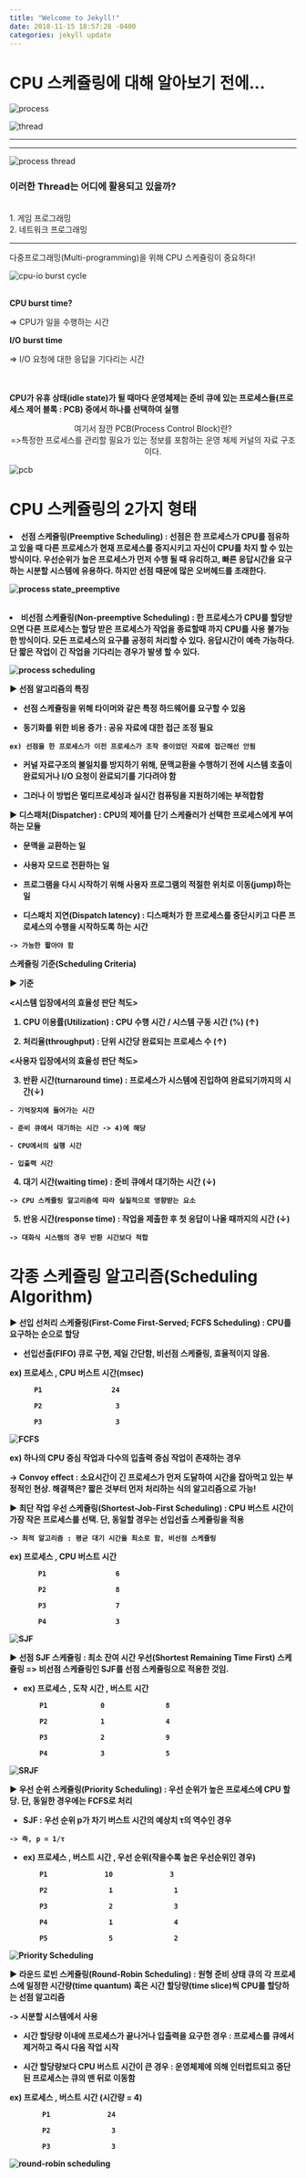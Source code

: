 ```yaml
---
title: "Welcome to Jekyll!"
date: 2018-11-15 18:57:28 -0400
categories: jekyll update
---
```

<h1>
   CPU 스케쥴링에 대해 알아보기 전에...
  </h1>

![process](https://user-images.githubusercontent.com/21725428/48548121-892cdc80-e90f-11e8-8eda-1fab0b849adf.PNG)

![thread](https://user-images.githubusercontent.com/21725428/48548459-56371880-e910-11e8-80a8-79ca1c79db9f.PNG)
<hr>
<hr>


![process thread](https://user-images.githubusercontent.com/21725428/48548651-d6f61480-e910-11e8-9687-a2868a4ae660.PNG)
<br>
<h3>
<b>
이러한 Thread는 어디에 활용되고 있을까?
  </b>
  </h3>
<br>
1. 게임 프로그래밍
<br>
2. 네트워크 프로그래밍
<hr>


다중프로그래밍(Multi-programming)을 위해 CPU 스케쥴링이 중요하다!

![cpu-io burst cycle](https://user-images.githubusercontent.com/21725428/48549513-5684e300-e913-11e8-9b76-d4ef458be3b0.PNG)

<br>
<b>
  CPU burst time?
</b>

=> CPU가 일을 수행하는 시간

<b>
  I/O burst time
</b>

=> I/O 요청에 대한 응답을 기다리는 시간 

<br>
<br>

<b>
  CPU가 유휴 상태(idle state)가 될 때마다 운영체제는 준비 큐에 있는 프로세스들(프로세스 제어 블록 : PCB) 중에서 하나를 선택하여 실행
  </b>
  
  <p align="center">
  여기서 잠깐 PCB(Process Control Block)란?
  <br>=>특정한 프로세스를 관리할 필요가 있는 정보를 포함하는 운영 체제 커널의 자료 구조이다.  
  
  ![pcb](https://user-images.githubusercontent.com/21725428/48549872-5d602580-e914-11e8-8fc3-4f6147f0c22e.PNG)
  </p>


<h1>
   CPU 스케쥴링의 2가지 형태
   </h1>
   <b><li> 선점 스케쥴링(Preemptive Scheduling) : 선점은 한 프로세스가 CPU를 점유하고 있을 때 다른 프로세스가 현재 프로세스를 중지시키고 자신이 CPU를 차지 할 수 있는 방식이다. 우선순위가 높은 프로세스가 먼저 수행 될 때 유리하고, 빠른 응답시간을 요구하는 시분할 시스템에 유용하다. 하지만 선점 때문에 많은 오버헤드를 초래한다.
   
   ![process state_preemptive](https://user-images.githubusercontent.com/21725428/48551273-6a7f1380-e918-11e8-81d9-2a260457fd57.PNG)

   </li>
   <br>
   <li>
      비선점 스케쥴링(Non-preemptive Scheduling) : 한 프로세스가 CPU를 할당받으면 다른 프로세스는 할당 받은 프로세스가 작업을 종료할때 까지 CPU를 사용 불가능한 방식이다. 모든 프로세스의 요구를 공정히 처리할 수 있다. 응답시간이 예측 가능하다. 단 짧은 작업이 긴 작업을 기다리는 경우가 발생 할 수 있다.
   </li>
   
![process scheduling](https://user-images.githubusercontent.com/21725428/48551081-cdbc7600-e917-11e8-86f7-f4beecb15aad.PNG)

▶ 선점 알고리즘의 특징

   - 선점 스케쥴링을 위해 타이머와 같은 특정 하드웨어를 요구할 수 있음

   - 동기화를 위한 비용 증가 : 공유 자료에 대한 접근 조정 필요

    ex) 선점을 한 프로세스가 이전 프로세스가 조작 중이었던 자료에 접근해선 안됨

   - 커널 자료구조의 불일치를 방지하기 위해, 문맥교환을 수행하기 전에 시스템 호출이 완료되거나 I/O 요청이 완료되기를 기다려야 함

   - 그러나 이 방법은 멀티프로세싱과 실시간 컴퓨팅을 지원하기에는 부적합함



 ▶ 디스패처(Dispatcher) : CPU의 제어를 단기 스케쥴러가 선택한 프로세스에게 부여하는 모듈

   - 문맥을 교환하는 일

   - 사용자 모드로 전환하는 일

   - 프로그램을 다시 시작하기 위해 사용자 프로그램의 적절한 위치로 이동(jump)하는 일

   - 디스패치 지연(Dispatch latency) : 디스패처가 한 프로세스를 중단시키고 다른 프로세스의 수행을 시작하도록 하는 시간

    -> 가능한 짧아야 함



 스케쥴링 기준(Scheduling Criteria)

 ▶ 기준

<시스템 입장에서의 효율성 판단 척도>

   1) CPU 이용률(Utilization) : CPU 수행 시간 / 시스템 구동 시간 (%) (↑)

   2) 처리율(throughput) : 단위 시간당 완료되는 프로세스 수 (↑)
   
   <사용자 입장에서의 효율성 판단 척도>

   3) 반환 시간(turnaround time) : 프로세스가 시스템에 진입하여 완료되기까지의 시간(↓)

    - 기억장치에 들어가는 시간

    - 준비 큐에서 대기하는 시간 -> 4)에 해당

    - CPU에서의 실행 시간

    - 입출력 시간

   4) 대기 시간(waiting time) : 준비 큐에서 대기하는 시간 (↓)

    -> CPU 스케쥴링 알고리즘에 따라 실질적으로 영향받는 요소

   5) 반응 시간(response time) : 작업을 제출한 후 첫 응답이 나올 때까지의 시간 (↓)

    -> 대화식 시스템의 경우 반환 시간보다 적합

<h1>
   각종 스케쥴링 알고리즘(Scheduling Algorithm)
   </h1>
   
▶ 선입 선처리 스케쥴링(First-Come First-Served; FCFS Scheduling) : CPU를 요구하는 순으로 할당

   - 선입선출(FIFO) 큐로 구현, 제일 간단함, 비선점 스케쥴링, 효율적이지 않음.



   ex) 프로세스 , CPU 버스트 시간(msec)

          P1                 24

          P2                  3

          P3                  3   
   
![FCFS](https://user-images.githubusercontent.com/21725428/48552778-0448bf80-e91d-11e8-8476-4b1eba44e405.PNG)

ex) 하나의 CPU 중심 작업과 다수의 입출력 중심 작업이 존재하는 경우

-> Convoy effect : 소요시간이 긴 프로세스가 먼저 도달하여 시간을 잡아먹고 있는 부정적인 현상.
해결책은? 짧은 것부터 먼저 처리하는 식의 알고리즘으로 가능!


▶ 최단 작업 우선 스케쥴링(Shortest-Job-First Scheduling) : CPU 버스트 시간이 가장 작은 프로세스를 선택. 단, 동일할 경우는 선입선출 스케쥴링을 적용

    -> 최적 알고리즘 : 평균 대기 시간을 최소로 함, 비선점 스케쥴링



   ex) 프로세스 , CPU 버스트 시간

           P1                 6

           P2                 8

           P3                 7

           P4                 3
           
 ![SJF](https://user-images.githubusercontent.com/21725428/48553068-d9ab3680-e91d-11e8-87fe-d29f2ab02418.PNG)
           
 ▶ 선점 SJF 스케쥴링 : 최소 잔여 시간 우선(Shortest Remaining Time First) 스케쥴링
 => 비선점 스케쥴링인 SJF를 선점 스케쥴링으로 적용한 것임.
 
   - ex) 프로세스 , 도착 시간 , 버스트 시간

             P1             0               8

             P2             1               4

             P3             2               9

             P4             3               5
             
 ![SRJF](https://user-images.githubusercontent.com/21725428/48553166-2e4eb180-e91e-11e8-9d97-2c52e454b2ec.PNG)
 
 ▶ 우선 순위 스케쥴링(Priority Scheduling) : 우선 순위가 높은 프로세스에 CPU 할당. 단, 동일한 경우에는 FCFS로 처리

   - SJF : 우선 순위 p가 차기 버스트 시간의 예상치 τ의 역수인 경우

    -> 즉, p = 1/τ

   - ex) 프로세스 , 버스트 시간 , 우선 순위(작을수록 높은 우선순위인 경우)

             P1              10              3

             P2               1               1

             P3               2               3

             P4               1               4

             P5               5               2

![Priority Scheduling](https://user-images.githubusercontent.com/21725428/48553361-b1700780-e91e-11e8-9603-e5bedee84fb7.PNG)

▶ 라운드 로빈 스케쥴링(Round-Robin Scheduling) : 원형 준비 상태 큐의 각 프로세스에 일정한 시간량(time quantum) 혹은 시간 할당량(time slice)씩 CPU를 할당하는 선점 알고리즘

   -> 시분할 시스템에서 사용

   - 시간 할당량 이내에 프로세스가 끝나거나 입출력을 요구한 경우 : 프로세스를 큐에서 제거하고 즉시 다음 작업 시작

   - 시간 할당량보다 CPU 버스트 시간이 큰 경우 : 운영체제에 의해 인터럽트되고 중단된 프로세스는 큐의 맨 뒤로 이동함

   ex) 프로세스 , 버스트 시간 (시간량 = 4)

            P1              24

            P2               3

            P3               3
            
![round-robin scheduling](https://user-images.githubusercontent.com/21725428/48554346-7d4a1600-e921-11e8-9e1c-5be2dc0f8502.PNG)
            
